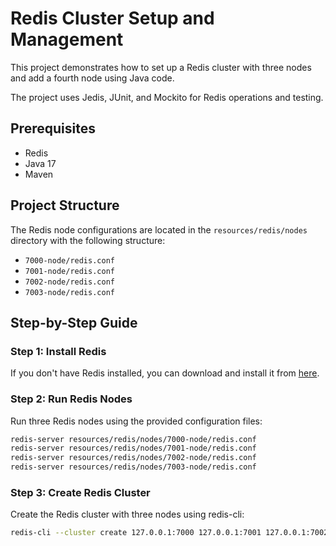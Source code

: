 # Redis Cluster Setup and Management

This project demonstrates how to set up a Redis cluster with three nodes and add a fourth node using Java code.

The project uses Jedis, JUnit, and Mockito for Redis operations and testing.

## Prerequisites

- Redis
- Java 17
- Maven

## Project Structure

The Redis node configurations are located in the `resources/redis/nodes` directory with the following structure:
- `7000-node/redis.conf`
- `7001-node/redis.conf`
- `7002-node/redis.conf`
- `7003-node/redis.conf`

## Step-by-Step Guide

### Step 1: Install Redis

If you don't have Redis installed, you can download and install it from [here](https://redis.io/download).

### Step 2: Run Redis Nodes

Run three Redis nodes using the provided configuration files:

```bash
redis-server resources/redis/nodes/7000-node/redis.conf
redis-server resources/redis/nodes/7001-node/redis.conf
redis-server resources/redis/nodes/7002-node/redis.conf
redis-server resources/redis/nodes/7003-node/redis.conf
```

### Step 3: Create Redis Cluster

Create the Redis cluster with three nodes using redis-cli:

```bash
redis-cli --cluster create 127.0.0.1:7000 127.0.0.1:7001 127.0.0.1:7002 127.0.0.1:7003 --cluster-replicas 0
```